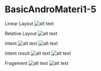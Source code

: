 # BasicAndroMateri1-5
Linear Layout
![alt text](https://github.com/PutuEsa/BasicAndroMateri1-5/blob/master/screenshot/1.png)

Relative Layout
![alt text](https://github.com/PutuEsa/BasicAndroMateri1-5/blob/master/screenshot/8.png)

Intent
![alt text](https://github.com/PutuEsa/BasicAndroMateri1-5/blob/master/screenshot/2.png)
![alt text](https://github.com/PutuEsa/BasicAndroMateri1-5/blob/master/screenshot/3.png)

Intent result
![alt text](https://github.com/PutuEsa/BasicAndroMateri1-5/blob/master/screenshot/4.png)
![alt text](https://github.com/PutuEsa/BasicAndroMateri1-5/blob/master/screenshot/5.png)

Fragement
![alt text](https://github.com/PutuEsa/BasicAndroMateri1-5/blob/master/screenshot/6.png)
![alt text](https://github.com/PutuEsa/BasicAndroMateri1-5/blob/master/screenshot/7.png)
